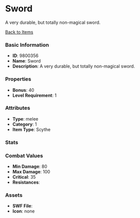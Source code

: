 # Sword

A very durable, but totally non-magical sword.

[Back to Items](../items.md)

### Basic Information

- **ID**: 9800356
- **Name**: Sword
- **Description**: A very durable, but totally non-magical sword.

### Properties

- **Bonus**: 40
- **Level Requirement**: 1

### Attributes

- **Type**: melee     
- **Category**: 1
- **Item Type**: Scythe

### Stats


### Combat Values

- **Min Damage**: 80
- **Max Damage**: 100
- **Critical**: 35
- **Resistances**: 

### Assets

- **SWF File**: 
- **Icon**: none

